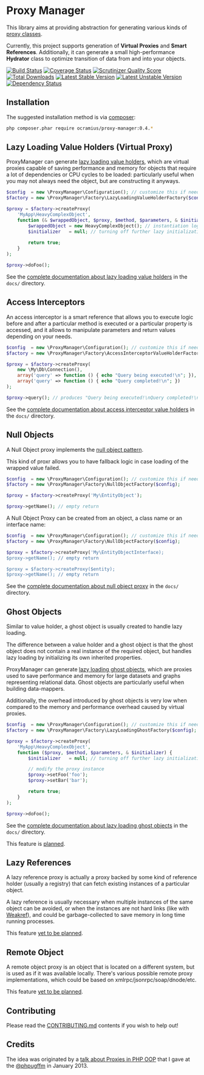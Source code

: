 # Proxy Manager

This library aims at providing abstraction for generating various kinds of [proxy classes](http://marco-pivetta.com/proxy-pattern-in-php/).

Currently, this project supports generation of **Virtual Proxies** and **Smart References**. 
Additionally, it can generate a small high-performance **Hydrator** class to optimize transition
of data from and into your objects.

[![Build Status](https://travis-ci.org/Ocramius/ProxyManager.png?branch=master)](https://travis-ci.org/Ocramius/ProxyManager)
[![Coverage Status](https://coveralls.io/repos/Ocramius/ProxyManager/badge.png?branch=master)](https://coveralls.io/r/Ocramius/ProxyManager)
[![Scrutinizer Quality Score](https://scrutinizer-ci.com/g/Ocramius/ProxyManager/badges/quality-score.png?s=eaa858f876137ed281141b1d1e98acfa739729ed)](https://scrutinizer-ci.com/g/Ocramius/ProxyManager/)
[![Total Downloads](https://poser.pugx.org/ocramius/proxy-manager/downloads.png)](https://packagist.org/packages/ocramius/proxy-manager)
[![Latest Stable Version](https://poser.pugx.org/ocramius/proxy-manager/v/stable.png)](https://packagist.org/packages/ocramius/proxy-manager)
[![Latest Unstable Version](https://poser.pugx.org/ocramius/proxy-manager/v/unstable.png)](https://packagist.org/packages/ocramius/proxy-manager)
[![Dependency Status](https://www.versioneye.com/package/php--ocramius--proxy-manager/badge.png)](https://www.versioneye.com/package/php--ocramius--proxy-manager)

## Installation

The suggested installation method is via [composer](https://getcomposer.org/):

```sh
php composer.phar require ocramius/proxy-manager:0.4.*
```

## Lazy Loading Value Holders (Virtual Proxy)

ProxyManager can generate [lazy loading value holders](http://www.martinfowler.com/eaaCatalog/lazyLoad.html),
which are virtual proxies capable of saving performance and memory for objects that require a lot of dependencies or
CPU cycles to be loaded: particularly useful when you may not always need the object, but are constructing it anyways.

```php
$config  = new \ProxyManager\Configuration(); // customize this if needed for production
$factory = new \ProxyManager\Factory\LazyLoadingValueHolderFactory($config);

$proxy = $factory->createProxy(
    'MyApp\HeavyComplexObject',
    function (& $wrappedObject, $proxy, $method, $parameters, & $initializer) {
        $wrappedObject = new HeavyComplexObject(); // instantiation logic here
        $initializer   = null; // turning off further lazy initialization
    
        return true;
    }
);

$proxy->doFoo();
```

See the [complete documentation about lazy loading value holders](https://github.com/Ocramius/ProxyManager/tree/master/docs/lazy-loading-value-holder.md)
in the `docs/` directory.

## Access Interceptors

An access interceptor is a smart reference that allows you to execute logic before and after a particular method
is executed or a particular property is accessed, and it allows to manipulate parameters and return values depending
on your needs.

```php
$config  = new \ProxyManager\Configuration(); // customize this if needed for production
$factory = new \ProxyManager\Factory\AccessInterceptorValueHolderFactory($config);

$proxy = $factory->createProxy(
    new \My\Db\Connection(),
    array('query' => function () { echo "Query being executed!\n"; }),
    array('query' => function () { echo "Query completed!\n"; })
);

$proxy->query(); // produces "Query being executed!\nQuery completed!\n"
```

See the [complete documentation about access interceptor value holders](https://github.com/Ocramius/ProxyManager/tree/master/docs/access-interceptor-value-holder.md)
in the `docs/` directory.

## Null Objects

A Null Object proxy implements the [null object pattern](http://en.wikipedia.org/wiki/Null_Object_pattern).

This kind of proxr allows you to have fallback logic in case loading of the wrapped value failed.

```php
$config  = new \ProxyManager\Configuration(); // customize this if needed for production
$factory = new \ProxyManager\Factory\NullObjectFactory($config);

$proxy = $factory->createProxy('My\EntityObject');

$proxy->getName(); // empty return
```

A Null Object Proxy can be created from an object, a class name or an interface name:

```php
$config  = new \ProxyManager\Configuration(); // customize this if needed for production
$factory = new \ProxyManager\Factory\NullObjectFactory($config);

$proxy = $factory->createProxy('My\EntityObjectInterface);
$proxy->getName(); // empty return

$proxy = $factory->createProxy($entity);
$proxy->getName(); // empty return
```

See the [complete documentation about null object proxy](https://github.com/Ocramius/ProxyManager/tree/master/docs/null-object.md.md)
in the `docs/` directory.

## Ghost Objects


Similar to value holder, a ghost object is usually created to handle lazy loading.

The difference between a value holder and a ghost object is that the ghost object does not contain a real instance of
the required object, but handles lazy loading by initializing its own inherited properties.

ProxyManager can generate [lazy loading ghost objects](http://www.martinfowler.com/eaaCatalog/lazyLoad.html),
which are proxies used to save performance and memory for large datasets and graphs representing relational data.
Ghost objects are particularly useful when building data-mappers.

Additionally, the overhead introduced by ghost objects is very low when compared to the memory and performance overhead
caused by virtual proxies.

```php
$config  = new \ProxyManager\Configuration(); // customize this if needed for production
$factory = new \ProxyManager\Factory\LazyLoadingGhostFactory($config);

$proxy = $factory->createProxy(
    'MyApp\HeavyComplexObject',
    function ($proxy, $method, $parameters, & $initializer) {
        $initializer   = null; // turning off further lazy initialization

        // modify the proxy instance
        $proxy->setFoo('foo');
        $proxy->setBar('bar');

        return true;
    }
);

$proxy->doFoo();
```

See the [complete documentation about lazy loading ghost objects](https://github.com/Ocramius/ProxyManager/tree/master/docs/lazy-loading-ghost-object.md)
in the `docs/` directory.

This feature is [planned](https://github.com/Ocramius/ProxyManager/issues/6).

## Lazy References

A lazy reference proxy is actually a proxy backed by some kind of reference holder (usually a registry) that can fetch
existing instances of a particular object.

A lazy reference is usually necessary when multiple instances of the same object can be avoided, or when the instances
are not hard links (like with [Weakref](http://php.net/manual/en/book.weakref.php)), and could be garbage-collected to
save memory in long time running processes.

This feature [yet to be planned](https://github.com/Ocramius/ProxyManager/issues/8).

## Remote Object

A remote object proxy is an object that is located on a different system, but is used as if it was available locally.
There's various possible remote proxy implementations, which could be based on xmlrpc/jsonrpc/soap/dnode/etc.

This feature [yet to be planned](https://github.com/Ocramius/ProxyManager/issues/7).

## Contributing

Please read the [CONTRIBUTING.md](https://github.com/Ocramius/ProxyManager/blob/master/CONTRIBUTING.md) contents if you
wish to help out!

## Credits

The idea was originated by a [talk about Proxies in PHP OOP](http://marco-pivetta.com/proxy-pattern-in-php/) that I gave
at the [@phpugffm](https://twitter.com/phpugffm) in January 2013.

